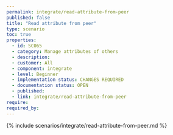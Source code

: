 ```yaml
---
permalink: integrate/read-attribute-from-peer
published: false
title: "Read attribute from peer"
type: scenario
toc: true
properties:
  - id: SC065
  - category: Manage attributes of others
  - description:
  - customer: All
  - component: integrate
  - level: Beginner
  - implementation status: CHANGES REQUIRED
  - documentation status: OPEN
  - published:
  - link: integrate/read-attribute-from-peer
require:
required_by:
---
```


{% include scenarios/integrate/read-attribute-from-peer.md %}
